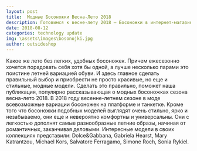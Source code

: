 ```yaml
---
layout: post
title:  Модные Босоножки Весна-Лето 2018
description: Готовимся к весне-лету 2018 — Босоножки в интернет-магазине!
date: 2018-08-12
categories: technology update
img: \assets\images\bosonojki.jpg
author: outsideshop
---
```

Какое же лето без легких, удобных босоножек. Причем ежесезонно хочется порадовать себя хотя бы одной, а лучше несколько парами это поистине летней вариацией обуви. И здесь главное сделать правильный выбор и приобрести  не просто красивые, но еще и стильные, модные модели. Сделать это правильно, поможет наша публикация, популярно рассказывающая о модных босоножках сезона весна-лето 2018.
В 2018 году весенне-летнем  сезоне в моде всевозможные вариации босоножек на платформе и танкетке. Кроме того что босоножки подобных моделей выглядят очень стильно, ярко и незабываемо, они еще и невероятно комфортны и универсальны. Они с легкостью дополнят  самые разнообразные летние образы, начиная от романтичных, заканчивая деловыми. Интересные модели  в своих коллекциях представили: Dolce&Gabbana, Gabriela Hearst, Mary Katrantzou, Michael Kors, Salvatore Ferragamo, Simone Roch, Sonia Rykiel.